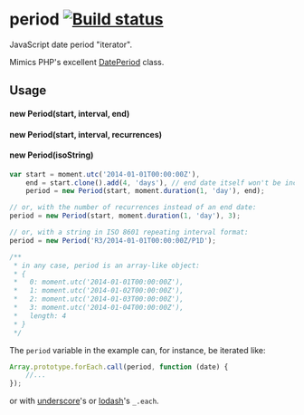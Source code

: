 period [![Build status](https://api.travis-ci.org/smhg/date-period.png)](https://travis-ci.org/smhg/date-period)
======
JavaScript date period "iterator".

Mimics PHP's excellent [DatePeriod](http://www.php.net/manual/en/class.dateperiod.php) class.

## Usage
#### new Period(start, interval, end)
#### new Period(start, interval, recurrences)
#### new Period(isoString)
```javascript
var start = moment.utc('2014-01-01T00:00:00Z'),
	end = start.clone().add(4, 'days'), // end date itself won't be included
	period = new Period(start, moment.duration(1, 'day'), end);

// or, with the number of recurrences instead of an end date:
period = new Period(start, moment.duration(1, 'day'), 3);

// or, with a string in ISO 8601 repeating interval format:
period = new Period('R3/2014-01-01T00:00:00Z/P1D');

/**
 * in any case, period is an array-like object:
 * {
 *   0: moment.utc('2014-01-01T00:00:00Z'),
 *   1: moment.utc('2014-01-02T00:00:00Z'),
 *   2: moment.utc('2014-01-03T00:00:00Z'),
 *   3: moment.utc('2014-01-04T00:00:00Z'),
 *   length: 4
 * }
 */
```
The `period` variable in the example can, for instance, be iterated like:
```javascript
Array.prototype.forEach.call(period, function (date) {
	//...
});
```
or with [underscore](http://underscorejs.org)'s or [lodash](http://lodash.com)'s `_.each`.
